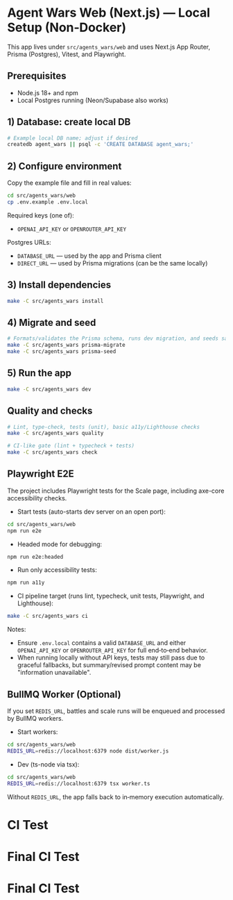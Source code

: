 # Agent Wars Web (Next.js) — Local Setup (Non‑Docker)

This app lives under `src/agents_wars/web` and uses Next.js App Router, Prisma (Postgres), Vitest, and Playwright.

## Prerequisites

- Node.js 18+ and npm
- Local Postgres running (Neon/Supabase also works)

## 1) Database: create local DB

```bash
# Example local DB name; adjust if desired
createdb agent_wars || psql -c 'CREATE DATABASE agent_wars;'
```

## 2) Configure environment

Copy the example file and fill in real values:

```bash
cd src/agents_wars/web
cp .env.example .env.local
```

Required keys (one of):

- `OPENAI_API_KEY` or `OPENROUTER_API_KEY`

Postgres URLs:

- `DATABASE_URL` — used by the app and Prisma client
- `DIRECT_URL` — used by Prisma migrations (can be the same locally)

## 3) Install dependencies

```bash
make -C src/agents_wars install
```

## 4) Migrate and seed

```bash
# Formats/validates the Prisma schema, runs dev migration, and seeds sample agents
make -C src/agents_wars prisma-migrate
make -C src/agents_wars prisma-seed
```

## 5) Run the app

```bash
make -C src/agents_wars dev
```

## Quality and checks

```bash
# Lint, type-check, tests (unit), basic a11y/Lighthouse checks
make -C src/agents_wars quality

# CI‑like gate (lint + typecheck + tests)
make -C src/agents_wars check
```

## Playwright E2E

The project includes Playwright tests for the Scale page, including axe-core accessibility checks.

- Start tests (auto-starts dev server on an open port):

```bash
cd src/agents_wars/web
npm run e2e
```

- Headed mode for debugging:

```bash
npm run e2e:headed
```

- Run only accessibility tests:

```bash
npm run a11y
```

- CI pipeline target (runs lint, typecheck, unit tests, Playwright, and Lighthouse):

```bash
make -C src/agents_wars ci
```

Notes:

- Ensure `.env.local` contains a valid `DATABASE_URL` and either `OPENAI_API_KEY` or `OPENROUTER_API_KEY` for full end‑to‑end behavior.
- When running locally without API keys, tests may still pass due to graceful fallbacks, but summary/revised prompt content may be "information unavailable".

## BullMQ Worker (Optional)

If you set `REDIS_URL`, battles and scale runs will be enqueued and processed by BullMQ workers.

- Start workers:

```bash
cd src/agents_wars/web
REDIS_URL=redis://localhost:6379 node dist/worker.js
```

- Dev (ts-node via tsx):

```bash
cd src/agents_wars/web
REDIS_URL=redis://localhost:6379 tsx worker.ts
```

Without `REDIS_URL`, the app falls back to in‑memory execution automatically.
# CI Test
# Final CI Test
# Final CI Test
